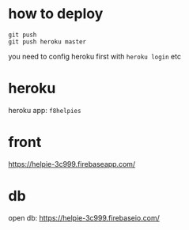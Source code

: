 # how to deploy
```
git push
git push heroku master
```
you need to config heroku first with `heroku login` etc

# heroku
heroku app: `f8helpies`

# front
https://helpie-3c999.firebaseapp.com/

# db
open db:
https://helpie-3c999.firebaseio.com/
